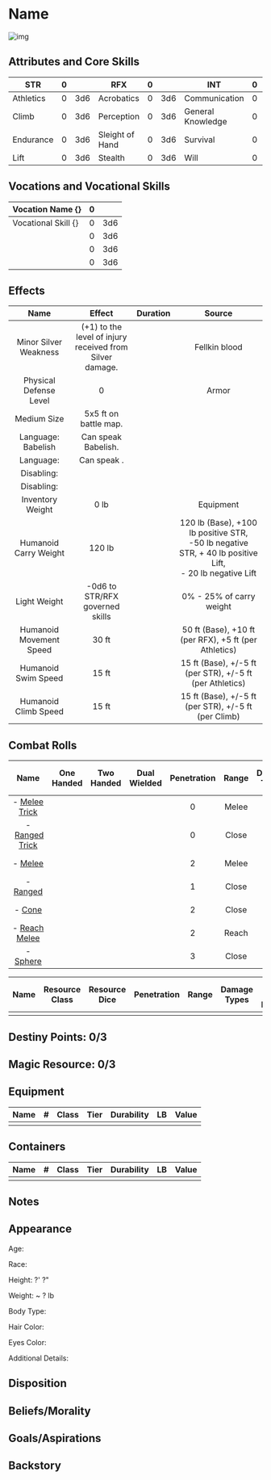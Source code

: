 # Name

![img]()

## Attributes and Core Skills

| STR       |   0   |       | RFX             |   0   |       | INT               |   0   |       |
| --------- | :---: | :---: | --------------- | :---: | :---: | ----------------- | :---: | :---: |
| Athletics |   0   |  3d6  | Acrobatics      |   0   |  3d6  | Communication     |   0   |  3d6  |
| Climb     |   0   |  3d6  | Perception      |   0   |  3d6  | General Knowledge |   0   |  3d6  |
| Endurance |   0   |  3d6  | Sleight of Hand |   0   |  3d6  | Survival          |   0   |  3d6  |
| Lift      |   0   |  3d6  | Stealth         |   0   |  3d6  | Will              |   0   |  3d6  |

## Vocations and Vocational Skills

| Vocation Name {}    |   0   |       |
| ------------------- | :---: | :---: |
| Vocational Skill {} |   0   |  3d6  |
|                     |   0   |  3d6  |
|                     |   0   |  3d6  |
|                     |   0   |  3d6  |

## Effects

|          Name           |                            Effect                             | Duration |                                                      Source                                                      |
| :---------------------: | :-----------------------------------------------------------: | :------: | :--------------------------------------------------------------------------------------------------------------: |
|  Minor Silver Weakness  | (+1) to the level of injury<br />received from Silver damage. |          |                                                  Fellkin blood                                                   |
| Physical Defense Level  |                               0                               |          |                                                      Armor                                                       |
|       Medium Size       |                     5x5 ft on battle map.                     |          |                                                                                                                  |
|   Language: Babelish    |                      Can speak Babelish.                      |          |                                                                                                                  |
|        Language:        |                          Can speak .                          |          |                                                                                                                  |
|       Disabling:        |                                                               |          |                                                                                                                  |
|       Disabling:        |                                                               |          |                                                                                                                  |
|    Inventory Weight     |                             0 lb                              |          |                                                    Equipment                                                     |
|  Humanoid Carry Weight  |                            120 lb                             |          | 120 lb (Base), +100 lb positive STR,<br />-50 lb negative STR, + 40 lb positive Lift,<br />- 20 lb negative Lift |
|      Light Weight       |                -0d6 to STR/RFX governed skills                |          |                                             0% - 25% of carry weight                                             |
| Humanoid Movement Speed |                             30 ft                             |          |                              50 ft (Base), +10 ft (per RFX), +5 ft (per Athletics)                               |
|   Humanoid Swim Speed   |                             15 ft                             |          |                             15 ft (Base), +/-5 ft (per STR), +/-5 ft (per Athletics)                             |
|  Humanoid Climb Speed   |                             15 ft                             |          |                               15 ft (Base), +/-5 ft (per STR), +/-5 ft (per Climb)                               |

## Combat Rolls

|                                Name                                 | One<br />Handed | Two<br />Handed | Dual<br />Wielded | Penetration | Range | Damage<br />Types | Engageable<br />Opponents | Area Of<br />Effect | Resource<br />Class |
| :-----------------------------------------------------------------: | :-------------: | :-------------: | :---------------: | :---------: | :---: | :---------------: | :-----------------------: | :-----------------: | :-----------------: |
|    - [Melee Trick](./../../Magic/Spells/Cantrip/MeleeCantrip.md)    |                 |                 |                   |      0      | Melee |                   |           Rapid           |                     |        None         |
|   - [Ranged Trick](./../../Magic/Spells/Cantrip/RangedCantrip.md)   |                 |                 |                   |      0      | Close |                   |         Standard          |                     |        None         |
|        - [Melee](./../../Magic/Spells/Novice/MeleeMagic.md)         |                 |                 |                   |      2      | Melee |                   |           Rapid           |                     |    1 (Fellblood)    |
|       - [Ranged](./../../Magic/Spells/Novice/RangedMagic.md)        |                 |                 |                   |      1      | Close |                   |         Standard          |                     |    1 (Fellblood)    |
|       - [Cone](./../../Magic/Spells/Apprentice/ConeMagic.md)        |                 |                 |                   |      2      | Close |                   |          Focused          |        Cone         |    1 (Fellblood)    |
| - [Reach Melee](./../../Magic/Spells/Apprentice/ReachMeleeMagic.md) |                 |                 |                   |      2      | Reach |                   |           Rapid           |                     |    1 (Fellblood)    |
|        - [Sphere](./../../Magic/Spells/Adept/SphereMagic.md)        |                 |                 |                   |      3      | Close |                   |          Focused          |       Sphere        |    2 (Fellblood)    |

| Name  | Resource<br />Class | Resource<br />Dice | Penetration | Range | Damage<br />Types | Area Of<br />Effect |
| :---: | :-----------------: | :----------------: | :---------: | :---: | :---------------: | :-----------------: |
|       |                     |                    |             |       |                   |                     |

## Destiny Points: 0/3

## Magic Resource: 0/3

## Equipment

| Name |   #   | Class | Tier  | Durability |  LB   | Value |
| ---- | :---: | :---: | :---: | :--------: | :---: | :---: |
|      |       |       |       |            |       |       |

## Containers

| Name |   #   | Class | Tier  | Durability |  LB   | Value |
| ---- | :---: | :---: | :---: | :--------: | :---: | :---: |
|      |       |       |       |            |       |       |

## Notes

## Appearance

Age:

Race:

Height: ?' ?"

Weight: ~ ? lb

Body Type:

Hair Color:

Eyes Color:

Additional Details:

## Disposition

## Beliefs/Morality

## Goals/Aspirations

## Backstory
